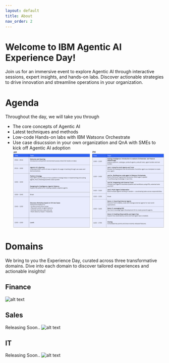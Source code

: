 ```yaml
---
layout: default
title: About
nav_order: 2
---
```


# Welcome to IBM Agentic AI Experience Day!
Join us for an immersive event to explore Agentic AI through interactive sessions, expert insights, and hands-on labs. Discover actionable strategies to drive innovation and streamline operations in your organization.

# Agenda 
Throughout the day, we will take you through 
 - The core concepts of Agentic AI 
 - Latest techniques and methods
 - Low-code Hands-on labs with IBM Watsonx Orchestrate
 - Use case disucssion in your own organization and QnA with SMEs to kick off Agentic AI adoption 
![alt text](imgs/imgs_intro/agenda.png)

# Domains
We bring to you the Experience Day, curated across three transformative domains. Dive into each domain to discover tailored experiences and actionable insights!

## Finance
![alt text](imgs/imgs_intro/finance_domain.png)

## Sales
Releasing Soon..
![alt text](imgs/imgs_intro/sales_domain.png)

## IT 
Releasing Soon..
![alt text](imgs/imgs_intro/it_domain.png)


<!-- This is the base Jekyll theme. You can find out more info about customizing your Jekyll theme, as well as basic Jekyll usage documentation at [jekyllrb.com](https://jekyllrb.com/)

You can find the source code for Minima at GitHub:
[jekyll][jekyll-organization] /
[minima](https://github.com/jekyll/minima)

You can find the source code for Jekyll at GitHub:
[jekyll][jekyll-organization] /
[jekyll](https://github.com/jekyll/jekyll)


[jekyll-organization]: https://github.com/jekyll -->
